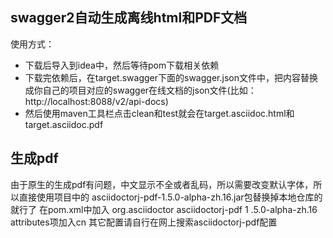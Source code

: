 ## swagger2自动生成离线html和PDF文档
使用方式：
* 下载后导入到idea中，然后等待pom下载相关依赖
* 下载完依赖后，在target.swagger下面的swagger.json文件中，把内容替换成你自己的项目对应的swagger在线文档的json文件(比如：http://localhost:8088/v2/api-docs)
* 然后使用maven工具栏点击clean和test就会在target.asciidoc.html和target.asciidoc.pdf

## 生成pdf
由于原生的生成pdf有问题，中文显示不全或者乱码，所以需要改变默认字体，所以直接使用项目中的
asciidoctorj-pdf-1.5.0-alpha-zh.16.jar包替换掉本地仓库的就行了
在pom.xml中加入 <dependency> <groupId>org.asciidoctor</groupId> <artifactId>asciidoctorj-pdf</artifactId> <version>1 .5.0-alpha-zh.16</version> </dependency> 
attributes项加入<pdf-style>cn</pdf-style> 其它配置请自行在网上搜索asciidoctorj-pdf配置 